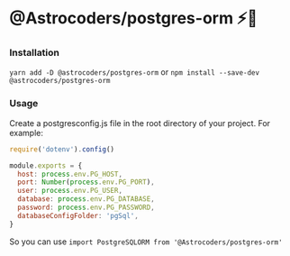 # @Astrocoders/postgres-orm ⚡️🔨

### Installation
`yarn add -D @astrocoders/postgres-orm` or `npm install --save-dev @astrocoders/postgres-orm`

### Usage

Create a postgresconfig.js file in the root directory of your project. For example:

```js
require('dotenv').config()

module.exports = {
  host: process.env.PG_HOST,
  port: Number(process.env.PG_PORT),
  user: process.env.PG_USER,
  database: process.env.PG_DATABASE,
  password: process.env.PG_PASSWORD,
  databaseConfigFolder: 'pgSql',
}
```

So you can use `import PostgreSQLORM from '@Astrocoders/postgres-orm'`

